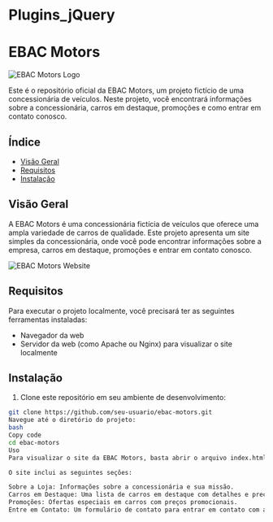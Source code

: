# Plugins_jQuery





# EBAC Motors

![EBAC Motors Logo](images/logo.png)

Este é o repositório oficial da EBAC Motors, um projeto fictício de uma concessionária de veículos. Neste projeto, você encontrará informações sobre a concessionária, carros em destaque, promoções e como entrar em contato conosco.

## Índice
- [Visão Geral](#visão-geral)
- [Requisitos](#requisitos)
- [Instalação](#instalação)



## Visão Geral

A EBAC Motors é uma concessionária fictícia de veículos que oferece uma ampla variedade de carros de qualidade. Este projeto apresenta um site simples da concessionária, onde você pode encontrar informações sobre a empresa, carros em destaque, promoções e entrar em contato conosco.

![EBAC Motors Website](images/screenshot.png)

## Requisitos

Para executar o projeto localmente, você precisará ter as seguintes ferramentas instaladas:

- Navegador da web
- Servidor da web (como Apache ou Nginx) para visualizar o site localmente

## Instalação

1. Clone este repositório em seu ambiente de desenvolvimento:

```bash
git clone https://github.com/seu-usuario/ebac-motors.git
Navegue até o diretório do projeto:
bash
Copy code
cd ebac-motors
Uso
Para visualizar o site da EBAC Motors, basta abrir o arquivo index.html em seu navegador.

O site inclui as seguintes seções:

Sobre a Loja: Informações sobre a concessionária e sua missão.
Carros em Destaque: Uma lista de carros em destaque com detalhes e preços.
Promoções: Ofertas especiais em carros com preços promocionais.
Entre em Contato: Um formulário de contato para entrar em contato com a concessionária.
